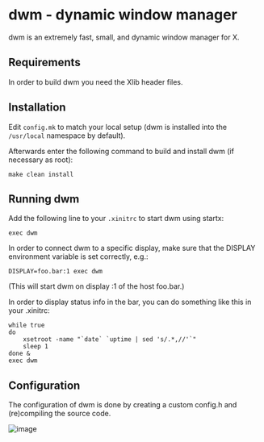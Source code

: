 # dwm - dynamic window manager

dwm is an extremely fast, small, and dynamic window manager for X.

## Requirements

In order to build dwm you need the Xlib header files.

## Installation

Edit `config.mk` to match your local setup (dwm is installed into the `/usr/local` namespace by default).

Afterwards enter the following command to build and install dwm (if necessary as root):

```
make clean install
```

## Running dwm

Add the following line to your `.xinitrc` to start dwm using startx:

```
exec dwm
```

In order to connect dwm to a specific display, make sure that the DISPLAY environment variable is set correctly, e.g.:

```
DISPLAY=foo.bar:1 exec dwm
```

(This will start dwm on display :1 of the host foo.bar.)

In order to display status info in the bar, you can do something like this in your .xinitrc:

```
while true
do
    xsetroot -name "`date` `uptime | sed 's/.*,//'`"
    sleep 1
done &
exec dwm
```

## Configuration

The configuration of dwm is done by creating a custom config.h and (re)compiling the source code.

![image](https://user-images.githubusercontent.com/84999468/174647246-bfd9d570-5287-491c-9252-a5ae82592025.png)
